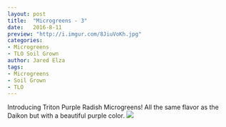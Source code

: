 ```yaml
---
layout: post
title:  "Microgreens - 3"
date:   2016-8-11
preview: "http://i.imgur.com/8JiuVoKh.jpg"
categories:
- Microgreens
- TLO Soil Grown
author: Jared Elza
tags: 
- Microgreens
- Soil Grown
- TLO
---
```

Introducing Triton Purple Radish Microgreens! All the same flavor as the Daikon but with a beautiful purple color. 
[![](http://i.imgur.com/8JiuVoKh.jpg)](http://i.imgur.com/8JiuVoK.jpg)